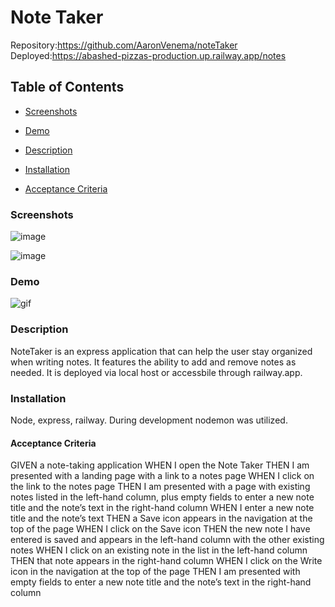 # Note Taker
Repository:https://github.com/AaronVenema/noteTaker
Deployed:https://abashed-pizzas-production.up.railway.app/notes
## Table of Contents
* [Screenshots](#Screenshots)

* [Demo](#Demo)

* [Description](#Description)

* [Installation](#Installation)

* [Acceptance Criteria](#Acceptance-Criteria)

### Screenshots

![image](https://user-images.githubusercontent.com/34764586/196578232-f47146d2-2b05-4055-902f-d962458120c0.png)

![image](https://user-images.githubusercontent.com/34764586/196578739-78a6826d-2440-43fe-94ef-dcf30b0e26af.png)


### Demo
![gif](https://github.com/AaronVenema/noteTaker/blob/main/demo/demoGif.gif)

### Description
NoteTaker is an express application that can help the user stay organized when writing notes. It features the ability to add and remove notes as needed. It is deployed via local host or accessbile through railway.app. 

### Installation
Node, express, railway. During development nodemon was utilized. 


#### Acceptance Criteria
GIVEN a note-taking application
WHEN I open the Note Taker
THEN I am presented with a landing page with a link to a notes page
WHEN I click on the link to the notes page
THEN I am presented with a page with existing notes listed in the left-hand column, plus empty fields to enter a new note title and the note’s text in the right-hand column
WHEN I enter a new note title and the note’s text
THEN a Save icon appears in the navigation at the top of the page
WHEN I click on the Save icon
THEN the new note I have entered is saved and appears in the left-hand column with the other existing notes
WHEN I click on an existing note in the list in the left-hand column
THEN that note appears in the right-hand column
WHEN I click on the Write icon in the navigation at the top of the page
THEN I am presented with empty fields to enter a new note title and the note’s text in the right-hand column

